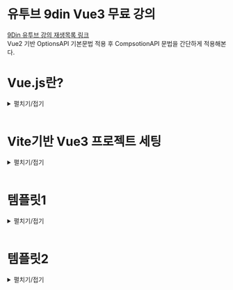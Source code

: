 # 유투브 9din Vue3 무료 강의
[9Din 유투브 강의 재생목록 링크](https://www.youtube.com/watch?v=wCyF_bU9X0I&list=PL-cIzvS-5d-1httQSLn0rd3FIlwf-uMYF&index=2)  
Vue2 기반 OptionsAPI 기본문법 적용 후 CompsotionAPI 문법을 간단하게 적용해본다.

# Vue.js란?
<details>
<summary>펼치기/접기</summary>
<br>

웹 사용자 인터페이스를 만들기 위한 쉽고 강력하며 다재다능한 프레임워크이다.  
웹 프론트엔드 시장에서 가장 많이 사용되는 스택은 React 이고, 그 다음으로 Vue.js이다.  
후발주자로 Svelte가 빠르게 치고 올라고오 있으나, 아직 React와 Vue.js를 대체할 수준까진 아니다.
Vue.js를 선택하는 이유는 접근성과 낮은 러닝커브이다.  
웹 개발을 처음 시작한 사람들, 초보자들에게 Vue.js라는 선택지는 쉽게 접근할 수 있고 쉽게 입문할 수 있다는 가장 큰 장점이 있다.  
그러나 쉽다고 퍼포먼스가 전혀 낮은것은 아니다.  
다른 프론트엔드 툴과 견주어도 절대 뒤쳐지지 않는 성능을 낼 수 있다.  
그렇기에 메인 툴로 선정하여도 훌륭한 선택지가 될 수 있다.  

Vue.js는 프레임워크이다.  
리액트는 사용자 인터페이스를 만들기 위한 자바스크립트 라이브러리라고 표현하고 있다.  
라이브러리는 개발자들이 개발을 최소한으로 편리하게 하기 위해 만든 모듈이다.  
가구에 빗대어 표현해보자면, 라이브러리는 어떤 책상을 만드는데 필요한 재료들이라고 생각하면 된다.  
반면 프레임워크는 이러한 가구들이 미리 조립되어있는 상태를 말하며 가구들을 활용하여 리모델링을 이룬다.  
이처럼 프레임워크는 라이브러리의 집합체 더 큰 개념이라고 이해하면 된다.  
따라서 라이브러리같은 경우에는 기능상의 통제권이 개발자, 즉 사용자에게 있는 반면 프레임워크는 통제권이 프레임워크에 있다.  
따라서 프레임워크는 큼직한 기능들이 미리 세팅되어 있는 완성형 도구라고 생각하면 된다.  
그러므로 Vue.js는 타 개발도구들 보다 자유도는 비교적 낮을 수 있지만 협업에 있어 약속된 기능들을 사용하기 때문에 코드가 명시적이라는 장점이 있다.  

다음으로 Vue.js의 구조를 알아보자.  
Vue.js의 구조는 딱 2가지만 알고있으면 된다.  
첫번째로는 `SPA` 구조라는것 두번째로는 `SFC` 구조라는것

먼저 `SPA` 구조는 `Single Page Application`의 약자로 말 그대로 하나의 페이지에서 유저가 원하는 정보만 보여주는 방식이다.  
페이지를 구성하는 HTML파일이 하나만 있다는것을 의미한다.  
HTML파일 안에서 사용자가 요청하는 페이지의 정보만 불러오는 구조라고 이해하면 된다.  
즉, 하나의 HTML파일의 body태그 안에서 보여지는 것들이 유저의 요청에 의해서 바꿔치기 되는 형식이다.  

다음으로는 `SFC` 구조이다.  
Vue.js 확장명은 .vue이다.  
해당 파일 안에서 HTML, CSS, JS가 관리된다.  
하나의 컴포넌트 안에서 이 모든게 관리가 된다고 하여 `Single File Component`라고 부른다.  

- 경로/컴포넌트명.vue
  ```vue
  ```

</details>
<br>

# Vite기반 Vue3 프로젝트 세팅
<details>
<summary>펼치기/접기</summary>
<br>

1. 설치 명령 입력
  ```
  PS C:\프로젝트설치 상위경로> npm create vite@latest
  ```

2. 프로젝트명 입력
  ```
  PS C:\Programming\workspace_vs> npm create vite@latest
  ? Project name: » {프로젝트명}
  ```

3. 프레임워크 Vue 선택
  ```
  PS C:\Programming\workspace_vs> npm create vite@latest
  √ Project name: ... vue3-vite-9din-basic
  ? Select a framework: » - Use arrow-keys. Return to submit.
      Vanilla
  >   Vue
      React
      Preact
      Lit
      Svelte
      Solid
      Qwik
      Angular
      Others
  ```

4. 사용 언어 Javascript 선택
  ```
  PS C:\Programming\workspace_vs> npm create vite@latest
  √ Project name: ... vue3-vite-9din-basic
  √ Select a framework: » Vue
  ? Select a variant: » - Use arrow-keys. Return to submit.
      TypeScript
  >   JavaScript
      Official Vue Starter ↗
      Nuxt ↗
  ```

5. 설치 완료 후 출력문
  ```
  Scaffolding project in C:\Programming\workspace_vs\vue3-vite-9din-basic...

  Done. Now run:

    cd vue3-vite-9din-basic
    npm install
    npm run dev
  ```
  
6. Node.js 의존성 라이브러리 설치
  ```
  npm install
  ```
  
7. 서버 기동
  ```
  npm run dev
  ```
</details>
<br>

# 템플릿1
<details>
<summary>펼치기/접기</summary>
<br>

- 경로/컴포넌트명.vue
  ```vue
  ```

</details>
<br>

# 템플릿2
<details>
<summary>펼치기/접기</summary>
<br>

  ## 세부
  <details>
  <summary>펼치기/접기</summary>
  <br>

  - 경로/컴포넌트명.vue
    ```vue
    ```
  </details>

  ## 세부
  <details>
  <summary>펼치기/접기</summary>
  <br>

  - 경로/컴포넌트명.vue
    ```vue
    ```
  </details>

</details>


